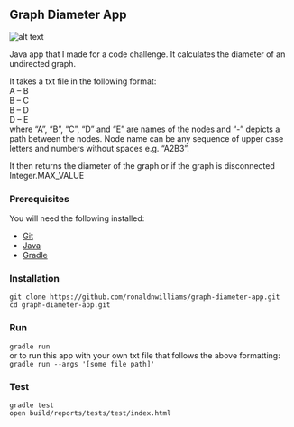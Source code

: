 ## Graph Diameter App  
![alt text](http://mathworld.wolfram.com/images/eps-gif/RandomGraphs_1000.gif)

Java app that I made for a code challenge. It calculates the diameter of an undirected graph.  

It takes a txt file in the following format:  
A – B  
B – C  
B – D  
D – E  
where “A”, “B”, “C”, “D” and “E” are names of the nodes and “-” depicts a path between the nodes. Node name can be any sequence of upper case letters and numbers without spaces e.g. “A2B3”.  

It then returns the diameter of the graph or if the graph is disconnected Integer.MAX_VALUE  

### Prerequisites  
You will need the following installed:  
* [Git](https://git-scm.com/)  
* [Java](http://www.oracle.com/technetwork/java/javase/downloads/jdk10-downloads-4416644.html)  
* [Gradle](https://gradle.org/install/)  

### Installation  
`git clone https://github.com/ronaldnwilliams/graph-diameter-app.git`  
`cd graph-diameter-app.git`  

### Run  
`gradle run`  
or to run this app with your own txt file that follows the above formatting:  
`gradle run --args '[some file path]'`  

### Test  
`gradle test`  
`open build/reports/tests/test/index.html`  
